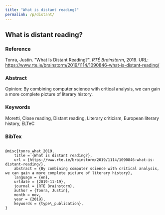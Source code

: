 ```yaml
---
title: "What is distant reading?"
permalink: /p/distant/
---
```


<meta name="citation_title" content="What is distant reading?">
<meta name="citation_author" content="Justin Tonra">
<meta name="citation_publication_date" content="2019">
<meta name="citation_blog_title" content="RTÉ Brainstorm">
<meta name="citation_publisher_name" content="Routledge">
<meta name="citation_publication_place" content="New York; Abingdon">

## What is distant reading?

### Reference

Tonra, Justin. "What Is Distant Reading?", _RTÉ Brainstorm_, 2019. URL: https://www.rte.ie/brainstorm/2019/1114/1090846-what-is-distant-reading/

### Abstract

Opinion: By combining computer science with critical analysis, we can gain a more complete picture of literary history.

### Keywords

Moretti, Close reading, Distant reading, Literary criticism, European literary history, ELTeC

### BibTex

```

@misc{tonra_what_2019,
	title = {What is distant reading?},
	url = {https://www.rte.ie/brainstorm/2019/1114/1090846-what-is-distant-reading/},
	abstract = {By combining computer science with critical analysis, we can gain a more complete picture of literary history},
	language = {en},
	urldate = {2019-11-19},
	journal = {RTÉ Brainstorm},
	author = {Tonra, Justin},
	month = nov,
	year = {2019},
	keywords = {type\_publication},
}

```

<span class='Z3988' title='url_ver=Z39.88-2004&amp;ctx_ver=Z39.88-2004&amp;rfr_id=info%3Asid%2Fzotero.org%3A2&amp;rft_val_fmt=info%3Aofi%2Ffmt%3Akev%3Amtx%3Adc&amp;rft.type=blogPost&amp;rft.title=What%20is%20distant%20reading%3F&amp;rft.source=RT%C3%89%20Brainstorm&amp;rft.description=By%20combining%20computer%20science%20with%20critical%20analysis%2C%20we%20can%20gain%20a%20more%20complete%20picture%20of%20literary%20history&amp;rft.identifier=https%3A%2F%2Fwww.rte.ie%2Fbrainstorm%2F2019%2F1114%2F1090846-what-is-distant-reading%2F&amp;rft.aufirst=Justin&amp;rft.aulast=Tonra&amp;rft.au=Justin%20Tonra&amp;rft.date=2019-11-14&amp;rft.language=en'></span>
